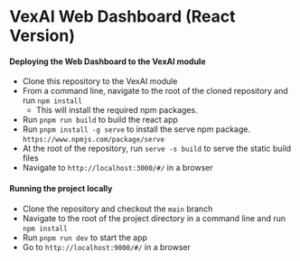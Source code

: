 # VexAI Web Dashboard (React Version)

#### Deploying the Web Dashboard to the VexAI module
- Clone this repository to the VexAI module
- From a command line, navigate to the root of the cloned repository and run `npm install`
    * This will install the required npm packages.
- Run `pnpm run build` to build the react app
- Run `pnpm install -g serve` to install the serve npm package.  `https://www.npmjs.com/package/serve` 
- At the root of the repository, run `serve -s build` to serve the static build files
- Navigate to `http://localhost:3000/#/` in a browser

#### Running the project locally
- Clone the repository and checkout the `main` branch
- Navigate to the root of the project directory in a command line and run `npm install`
- Run `pnpm run dev` to start the app
- Go to `http://localhost:9000/#/` in a browser

